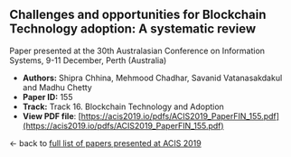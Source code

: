 ## Challenges and opportunities for Blockchain Technology adoption: A systematic review

Paper presented at the 30th Australasian Conference on Information Systems, 9-11 December, Perth (Australia)
- **Authors:** Shipra Chhina, Mehmood Chadhar, Savanid Vatanasakdakul and Madhu Chetty
- **Paper ID:** 155
- **Track:** Track 16. Blockchain Technology and Adoption
- **View PDF file**: [https://acis2019.io/pdfs/ACIS2019_PaperFIN_155.pdf](https://acis2019.io/pdfs/ACIS2019_PaperFIN_155.pdf)

&larr; back to [full list of papers presented at ACIS 2019](https://acis2019.io/)